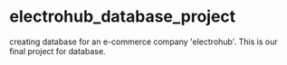 # electrohub_database_project
creating database for an e-commerce company 'electrohub'. This is our final project for database.
